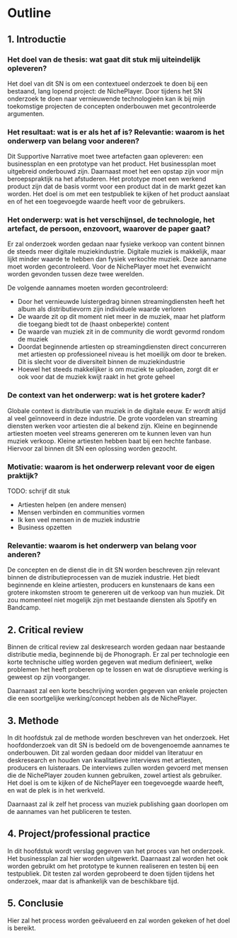 # Outline

## 1. Introductie

### Het doel van de thesis: wat gaat dit stuk mij uiteindelijk opleveren?

Het doel van dit SN is om een contextueel onderzoek te doen bij een bestaand, lang lopend project: de NichePlayer. Door tijdens het SN onderzoek te doen naar vernieuwende technologieën kan ik bij mijn toekomstige projecten de concepten onderbouwen met gecontroleerde argumenten.

### Het resultaat: wat is er als het af is? Relevantie: waarom is het onderwerp van belang voor anderen?

Dit Supportive Narrative moet twee artefacten gaan opleveren: een businessplan en een prototype van het product. Het businessplan moet uitgebreid onderbouwd zijn. Daarnaast moet het een opstap zijn voor mijn beroepspraktijk na het afstuderen. Het prototype moet een werkend product zijn dat de basis vormt voor een product dat in de markt gezet kan worden. Het doel is om met een testpubliek te kijken of het product aanslaat en of het een toegevoegde waarde heeft voor de gebruikers.

### Het onderwerp: wat is het verschijnsel, de technologie, het artefact, de persoon, enzovoort, waarover de paper gaat?

Er zal onderzoek worden gedaan naar fysieke verkoop van content binnen de steeds meer digitale muziekindustrie. Digitale muziek is makkelijk, maar lijkt minder waarde te hebben dan fysiek verkochte muziek. Deze aanname moet worden gecontroleerd. Voor de NichePlayer moet het evenwicht worden gevonden tussen deze twee werelden.

De volgende aannames moeten worden gecontroleerd:

- Door het vernieuwde luistergedrag binnen streamingdiensten heeft het album als distributievorm zijn individuele waarde verloren
- De waarde zit op dit moment niet meer in de muziek, maar het platform die toegang biedt tot de (haast onbeperkte) content
- De waarde van muziek zit in de community die wordt gevormd rondom de muziek
- Doordat beginnende artiesten op streamingdiensten direct concurreren met artiesten op professioneel niveau is het moeilijk om door te breken. Dit is slecht voor de diversiteit binnen de muziekindustrie
- Hoewel het steeds makkelijker is om muziek te uploaden, zorgt dit er ook voor dat de muziek kwijt raakt in het grote geheel

### De context van het onderwerp: wat is het grotere kader?

Globale context is distributie van muziek in de digitale eeuw. Er wordt altijd al veel geïnnoveerd in deze industrie. De grote voordelen van streaming diensten werken voor artiesten die al bekend zijn. Kleine en beginnende artiesten moeten veel streams genereren om te kunnen leven van hun muziek verkoop. Kleine artiesten hebben baat bij een hechte fanbase. Hiervoor zal binnen dit SN een oplossing worden gezocht.

### Motivatie: waarom is het onderwerp relevant voor de eigen praktijk?

TODO: schrijf dit stuk

- Artiesten helpen (en andere mensen)
- Mensen verbinden en communities vormen
- Ik ken veel mensen in de muziek industrie
- Business opzetten

### Relevantie: waarom is het onderwerp van belang voor anderen?

De concepten en de dienst die in dit SN worden beschreven zijn relevant binnen de distributieprocessen van de muziek industrie. Het biedt beginnende en kleine artiesten, producers en kunstenaars de kans een grotere inkomsten stroom te genereren uit de verkoop van hun muziek. Dit zou momenteel niet mogelijk zijn met bestaande diensten als Spotify en Bandcamp.

## 2. Critical review

Binnen de critical review zal deskresearch worden gedaan naar bestaande distributie media, beginnende bij de Phonograph. Er zal per technologie een korte technische uitleg worden gegeven wat medium definieert, welke problemen het heeft proberen op te lossen en wat de disruptieve werking is geweest op zijn voorganger.

Daarnaast zal een korte beschrijving worden gegeven van enkele projecten die een soortgelijke werking/concept hebben als de NichePlayer.

## 3. Methode

In dit hoofdstuk zal de methode worden beschreven van het onderzoek. Het hoofdonderzoek van dit SN is bedoeld om de bovengenoemde aannames te onderbouwen. Dit zal worden gedaan door middel van literatuur en deskresearch en houden van kwalitatieve interviews met artiesten, producers en luisteraars. De interviews zullen worden gevoerd met mensen die de NichePlayer zouden kunnen gebruiken, zowel artiest als gebruiker. Het doel is om te kijken of de NichePlayer een toegevoegde waarde heeft, en wat de plek is in het werkveld.

Daarnaast zal ik zelf het process van muziek publishing gaan doorlopen om de aannames van het publiceren te testen.

## 4. Project/professional practice

In dit hoofdstuk wordt verslag gegeven van het proces van het onderzoek. Het businessplan zal hier worden uitgewerkt. Daarnaast zal worden het ook worden gebruikt om het prototype te kunnen realiseren en testen bij een testpubliek. Dit testen zal worden geprobeerd te doen tijden tijdens het onderzoek, maar dat is afhankelijk van de beschikbare tijd.

## 5. Conclusie

Hier zal het process worden geëvalueerd en zal worden gekeken of het doel is bereikt.
